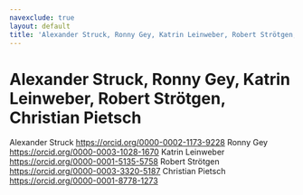 ```yaml
---
navexclude: true
layout: default
title: 'Alexander Struck, Ronny Gey, Katrin Leinweber, Robert Strötgen, Christian Pietsch'
---
```


# Alexander Struck, Ronny Gey, Katrin Leinweber, Robert Strötgen, Christian Pietsch

Alexander Struck https://orcid.org/0000-0002-1173-9228
Ronny Gey https://orcid.org/0000-0003-1028-1670
Katrin Leinweber https://orcid.org/0000-0001-5135-5758
Robert Strötgen https://orcid.org/0000-0003-3320-5187
Christian Pietsch https://orcid.org/0000-0001-8778-1273